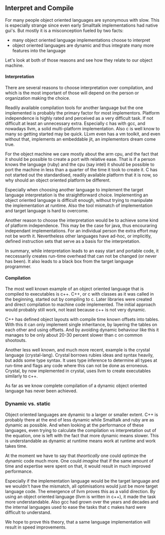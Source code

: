 ## Interpret and Compile

For many people object oriented languages are synonymous with slow. This is especially strange since even early Smalltalk implementations had native gui's. But mostly it is a misconception fueled by two facts:

- many object oriented language implementations choose to interpret
- object oriented languages are dynamic and thus integrate many more features into the language

Let's look at both of those reasons and see how they relate to our object machine.

#### Interpretation

There are several reasons to choose interpretation over compilation, and which is the most important of those will depend on the person or organization making the choice.

Readily available compilation tools for another language but the one implemented is probably the primary factor for most implementors. Platform independence is highly rated and perceived as a very difficult task. If not difficult at least an unnecessary extra. Especially c has with gcc, and nowadays llvm, a solid multi-platform implementation. Also c is well know to many so getting started may be quick. LLvm even has a vm toolkit, and even without that, implements an embeddable jit, an implementors dream come true.

For the object machine we care mostly about the arm cpu, and the fact that it should be possible to create a port with relative ease. That is if a person knows the language (ruby) and the cpu (say intel) it should be possible to port the machine in less than a quarter of the time it took to create it. C has not started out the standardised, readily available platform that it is now, so why should an object oriented platform be different.

Especially when choosing another language to implement the target language interpretation is the straightforward choice. Implementing an object oriented language is difficult enough, without trying to manipulate the implementation at runtime. Also the tool mismatch of implementation and target language is hard to overcome.

Another reason to choose the interpretation would be to achieve some kind of platform independence. This may be the case for java, thus encouraring independant implementations. For an individual person the extra effort may not be worth it.
Nevertheless other languages have ad-hoc, or implicitly, defined instruction sets that serve as a basis for the interpretation.

In summary, while interpretation leads to an easy start and portable code, it neccessarily creates run-time overhead that can not be changed (or never has been). It also leads to a black box from the target language programmer.

#### Compilation

The most well known example of an object oriented language that is compiled to executables is c++. C++, or c with classes as it was called in the beginning, started out by compiling to c. Later libraries were created and direct compilation to machine code implemented. The initial approach would probably still work, not least because c++ is not very dynamic.

C++ has defined object layouts with compile time known offsets into tables. With this it can only implement single inheritance, by layering the tables on each other and using offsets. And by avoiding dynamic behaviour like this it manages to be only about 20-30 percent slower than c on common shootouts.

Another less well known, and much more recent, example is the crystal language (crystal-lang). Crystal borrows rubies ideas and syntax heavily, but adds some type syntax. It uses type inference to determine all types at run-time and flags any code where this can not be done as erroneous. Crystal, by now implemented in crystal, uses llvm to create executables similarly to c++.

As far as we know complete compilation of a dynamic object oriented language has never been achieved.

### Dynamic vs. static

Object oriented languages are dynamic to a larger or smaller extent. C++ is probably there at the end of less dynamic while Smalltalk and ruby are as dynamic as possible. And when looking at the performance of these languages, even trying to calculate the compilation vs interpretation out of the equation, one is left with the fact that more dynamic means slower.
This is understandable as dynamic at runtime means work at runtime and work takes time.

At the moment we have to say that *theortically* one could optimze the dynamic code much more. One could *imagine* that if the same amount of time and expertise were spent on that, it would result in much improved performance.

Especially if the implementation language would be the target language and we wouldn't have the mismatch, all optimisations would just be more target language code. The emergence of llvm proves this as a valid direction. By using an object oriented language (llvm is written in c++), it made the task more understandable. Also gcc had grown over the years and decades and the internal languages used to ease the tasks that c makes hard were difficult to understand.

We hope to prove this theory, that a same language implementation will result in speed improvements.

